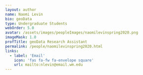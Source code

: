 ```yaml
---
layout: author
name: Naomi Levin
bio: geoData
type: Undergraduate Students
webOrder: 5.0
avatar: /assets/images/peopleImages/naomilevinspring2020.png
imageMask: 1.0
profTitle: geoData Research Assistant
permalink: /people/naomilevinspring2020.html 
links:
  - label: 'Email'
    icon: 'fas fa-fw fa-envelope square'
    url: mailto:nlevin@email.wm.edu
---
```

